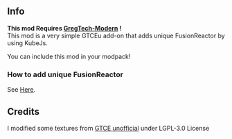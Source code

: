 


## Info

**This mod Requires [GregTech-Modern](https://github.com/GregTechCEu/GregTech-Modern) !**<br>
This mod is a very simple GTCEu add-on that adds unique FusionReactor by using KubeJs.

You can include this mod in your modpack!

### How to add unique FusionReactor
See [Here](https://github.com/MrKono/MoreFusion/blob/master/kubejs/HowToAddFusionReactor.md).


## Credits
I modified some textures from [GTCE unofficial](https://github.com/GregTechCEu/GregTech) under LGPL-3.0 License
<br>

